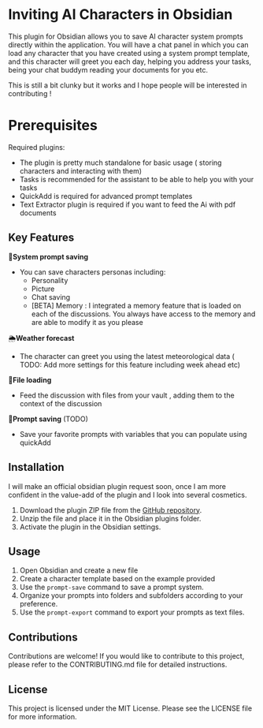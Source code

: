# Inviting AI Characters in Obsidian
  
This plugin for Obsidian allows you to save AI character system prompts directly within the application.
You will have a chat panel in which you can load any character that you have created using a system prompt template, and this character will greet you each day, helping you address your tasks, being your chat buddym reading your documents for you etc. 

This is still a bit clunky but it works and I hope people will be interested in contributing !

# Prerequisites
Required plugins:
- The plugin is pretty much standalone for basic usage ( storing characters and interacting with them)
- Tasks is recommended for the assistant to be able to help you with your tasks
- QuickAdd is required for advanced prompt templates
- Text Extractor plugin is required if you want to feed the Ai with pdf documents
## Key Features  

🤖**System prompt saving**

- You can save characters personas including:
	- Personality
	- Picture
	 - Chat saving
	- [BETA] Memory : I integrated a memory feature that is loaded on each of the discussions. You always have access to the memory and are able to modify it as you please

🌦**Weather forecast**
- The character can greet you using the latest meteorological data ( TODO: Add more settings for this feature including week ahead etc)

📁**File loading**
- Feed the discussion with files from your vault , adding them to the context of the discussion

📑**Prompt saving** (TODO)
- Save your favorite prompts with variables that you can populate using quickAdd 
  
## Installation  

I will make an official obsidian plugin request soon, once I am more confident in the value-add of the plugin and I look into several cosmetics. 

1. Download the plugin ZIP file from the [GitHub repository](link_to_repo).  
2. Unzip the file and place it in the Obsidian plugins folder.  
3. Activate the plugin in the Obsidian settings.
  
## Usage  
  
1. Open Obsidian and create a new file 
2. Create a character template based on the example provided
3. Use the `prompt-save` command to save a prompt system.  
4. Organize your prompts into folders and subfolders according to your preference.  
5. Use the `prompt-export` command to export your prompts as text files.  
  
## Contributions  
  
Contributions are welcome! If you would like to contribute to this project, please refer to the CONTRIBUTING.md file for detailed instructions.  
  
## License  
  
This project is licensed under the MIT License. Please see the LICENSE file for more information.
